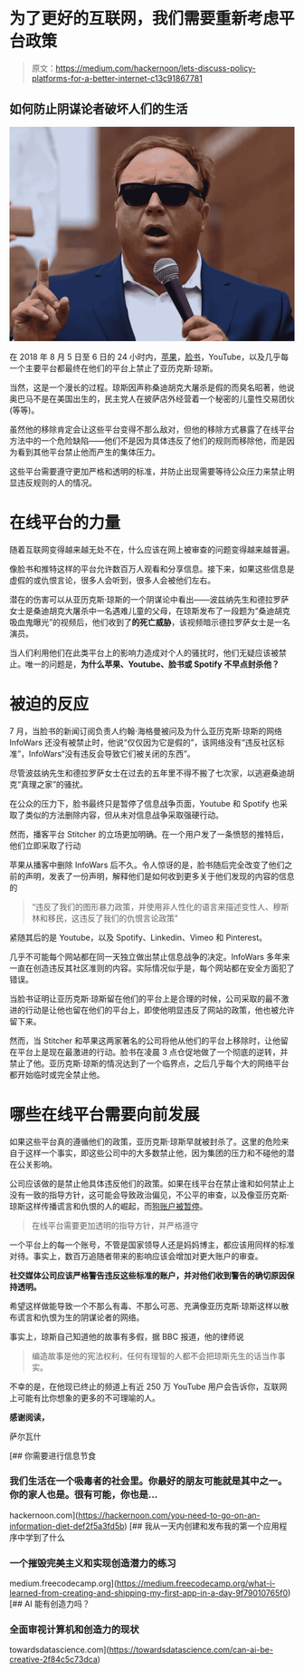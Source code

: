 # 为了更好的互联网，我们需要重新考虑平台政策

> 原文：<https://medium.com/hackernoon/lets-discuss-policy-platforms-for-a-better-internet-c13c91867781>

## 如何防止阴谋论者破坏人们的生活

![](img/f3ad027c8310d5dd6b20e8d77c7f43ec.png)

在 2018 年 8 月 5 日至 6 日的 24 小时内，[苹果](https://hackernoon.com/tagged/apple)，[脸书](https://hackernoon.com/tagged/facebook)，YouTube，以及几乎每一个主要平台都最终在他们的平台上禁止了亚历克斯·琼斯。

当然，这是一个漫长的过程。琼斯因声称桑迪胡克大屠杀是假的而臭名昭著，他说奥巴马不是在美国出生的，民主党人在披萨店外经营着一个秘密的儿童性交易团伙(等等)。

虽然他的移除肯定会让这些平台变得不那么敌对，但他的移除方式暴露了在线平台方法中的一个危险缺陷——他们不是因为具体违反了他们的规则而移除他，而是因为看到其他平台禁止他而产生的集体压力。

这些平台需要遵守更加严格和透明的标准，并防止出现需要等待公众压力来禁止明显违反规则的人的情况。

# 在线平台的力量

随着互联网变得越来越无处不在，什么应该在网上被审查的问题变得越来越普遍。

像脸书和推特这样的平台允许数百万人观看和分享信息。接下来，如果这些信息是虚假的或仇恨言论，很多人会听到，很多人会被他们左右。

潜在的伤害可以从亚历克斯·琼斯的一个阴谋论中看出——波兹纳先生和德拉罗萨女士是桑迪胡克大屠杀中一名遇难儿童的父母，在琼斯发布了一段题为“桑迪胡克吸血鬼曝光”的视频后，他们收到了**的死亡威胁**，该视频暗示德拉罗萨女士是一名演员。

当人们利用他们在此类平台上的影响力造成对个人的骚扰时，他们无疑应该被禁止。唯一的问题是，**为什么苹果、Youtube、脸书或 Spotify 不早点封杀他？**

# 被迫的反应

7 月，当脸书的新闻订阅负责人约翰·海格曼被问及为什么亚历克斯·琼斯的网络 InfoWars 还没有被禁止时，他说“仅仅因为它是假的”，该网络没有“违反社区标准”，InfoWars“没有违反会导致它们被关闭的东西”。

尽管波兹纳先生和德拉罗萨女士在过去的五年里不得不搬了七次家，以逃避桑迪胡克“真理之家”的骚扰。

在公众的压力下，脸书最终只是暂停了信息战争页面，Youtube 和 Spotify 也采取了类似的方法删除内容，但从未对信息战争采取强硬行动。

然而，播客平台 Stitcher 的立场更加明确。在一个用户发了一条愤怒的推特后，他们立即采取了行动

苹果从播客中删除 InfoWars 后不久。令人惊讶的是，脸书随后完全改变了他们之前的声明，发表了一份声明，解释他们是如何收到更多关于他们发现的内容的信息的

> “违反了我们的图形暴力政策，并使用非人性化的语言来描述变性人、穆斯林和移民，这违反了我们的仇恨言论政策”

紧随其后的是 Youtube，以及 Spotify、Linkedin、Vimeo 和 Pinterest。

几乎不可能每个网站都在同一天独立做出禁止信息战争的决定。InfoWars 多年来一直在创造违反其社区准则的内容。实际情况似乎是，每个网站都在安全方面犯了错误。

当脸书证明让亚历克斯·琼斯留在他们的平台上是合理的时候，公司采取的最不激进的行动是让他也留在他们的平台上，即使他明显违反了网站的政策，他也被允许留下来。

然而，当 Stitcher 和苹果这两家著名的公司将他从他们的平台上移除时，让他留在平台上是现在最激进的行动。脸书在凌晨 3 点仓促地做了一个彻底的逆转，并禁止了他。亚历克斯·琼斯的情况达到了一个临界点，之后几乎每个大的网络平台都开始临时或完全禁止他。

# 哪些在线平台需要向前发展

如果这些平台真的遵循他们的政策，亚历克斯·琼斯早就被封杀了。这里的危险来自于这样一个事实，即这些公司中的大多数禁止他，因为集团的压力和不碰他的潜在公关影响。

公司应该做的是禁止他具体违反他们的政策。如果在线平台在禁止谁和如何禁止上没有一致的指导方针，这可能会导致政治偏见，不公平的审查，以及像亚历克斯·琼斯这样传播谎言和仇恨的人的崛起，而[狗账户被暂停](https://motherboard.vice.com/en_us/article/aekvg8/twitter-rate-dogs-account-suspended)。

> 在线平台需要更加透明的指导方针，并严格遵守

一个平台上的每一个账号，不管是国家领导人还是妈妈博主，都应该用同样的标准对待。事实上，数百万追随者带来的影响应该会增加对更大账户的审查。

**社交媒体公司应该严格警告违反这些标准的账户，并对他们收到警告的确切原因保持透明。**

希望这样做能导致一个不那么有毒、不那么可恶、充满像亚历克斯·琼斯这样以散布谎言和仇恨为生的阴谋论者的网络。

事实上，琼斯自己知道他的故事有多假，据 BBC 报道，他的律师说

> 编造故事是他的宪法权利，任何有理智的人都不会把琼斯先生的话当作事实。

不幸的是，在他现已终止的频道上有近 250 万 YouTube 用户会告诉你，互联网上可能有比你想象的更多的不可理喻的人。

**感谢阅读，**

萨尔瓦什

[](https://hackernoon.com/you-need-to-go-on-an-information-diet-def2f5a3fd5b) [## 你需要进行信息节食

### 我们生活在一个吸毒者的社会里。你最好的朋友可能就是其中之一。你的家人也是。很有可能，你也是…

hackernoon.com](https://hackernoon.com/you-need-to-go-on-an-information-diet-def2f5a3fd5b) [](https://medium.freecodecamp.org/what-i-learned-from-creating-and-shipping-my-first-app-in-a-day-9f79010765f0) [## 我从一天内创建和发布我的第一个应用程序中学到了什么

### 一个摧毁完美主义和实现创造潜力的练习

medium.freecodecamp.org](https://medium.freecodecamp.org/what-i-learned-from-creating-and-shipping-my-first-app-in-a-day-9f79010765f0) [](https://towardsdatascience.com/can-ai-be-creative-2f84c5c73dca) [## AI 能有创造力吗？

### 全面审视计算机和创造力的现状

towardsdatascience.com](https://towardsdatascience.com/can-ai-be-creative-2f84c5c73dca)